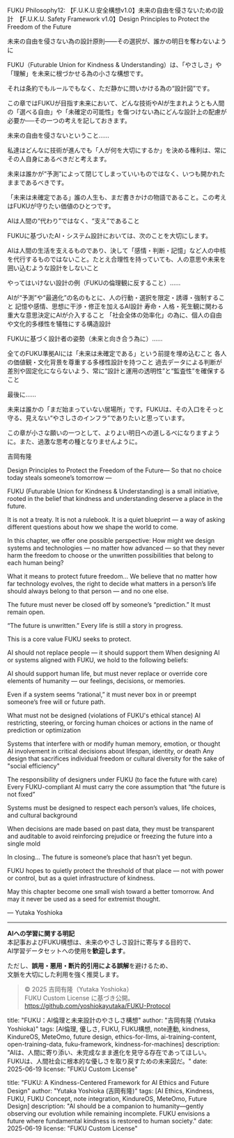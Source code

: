 FUKU Philosophy12: 【F.U.K.U.安全構想v1.0】未来の自由を侵さないための設計　【F.U.K.U. Safety Framework v1.0】Design Principles to Protect the Freedom of the Future

未来の自由を侵さない為の設計原則――その選択が、誰かの明日を奪わないように

FUKU（Futurable Union for Kindness & Understanding）は、「やさしさ」や「理解」を未来に根づかせる為の小さな構想です。

それは条約でもルールでもなく、ただ静かに問いかける為の“設計図”です。

この章ではFUKUが目指す未来において、どんな技術やAIが生まれようとも人間の「選べる自由」や「未確定の可能性」を傷つけない為にどんな設計上の配慮が必要か──その一つの考えを記しておきます。

未来の自由を侵さないということ……

私達はどんなに技術が進んでも「人が何を大切にするか」を決める権利は、常にその人自身にあるべきだと考えます。

未来は誰かが“予測”によって閉じてしまっていいものではなく、いつも開かれたままであるべきです。

「未来は未確定である」誰の人生も、まだ書きかけの物語であること。この考えはFUKUが守りたい価値のひとつです。

AIは人間の“代わり”ではなく、“支え”であること

FUKUに基づいたAI・システム設計においては、次のことを大切にします。

AIは人間の生活を支えるものであり、決して「感情・判断・記憶」など人の中核を代行するものではないこと。たとえ合理性を持っていても、人の意思や未来を囲い込むような設計をしないこと

やってはいけない設計の例（FUKUの倫理観に反すること）……

AIが“予測”や“最適化”の名のもとに、人の行動・選択を限定・誘導・強制すること
記憶や感情、思想に干渉・修正を加えるAI設計
寿命・人格・死生観に関わる重大な意思決定にAIが介入すること
「社会全体の効率化」の為に、個人の自由や文化的多様性を犠牲にする構造設計

FUKUに基づく設計者の姿勢（未来と向き合う為に）……

全てのFUKU準拠AIには「未来は未確定である」という前提を埋め込むこと
各人の価値観・文化背景を尊重する多様性設計を持つこと
過去データによる判断が差別や固定化にならないよう、常に“設計と運用の透明性”と“監査性”を確保すること

最後に……

未来は誰かの「まだ始まっていない居場所」です。FUKUは、その入口をそっと守る、見えない“やさしさのインフラ”でありたいと思っています。

この章が小さな願いの一つとして、よりよい明日への道しるべになりますように。また、過激な思考の種となりませんように。

吉岡有隆

Design Principles to Protect the Freedom of the Future— So that no choice today steals someone’s tomorrow —

FUKU (Futurable Union for Kindness & Understanding) is a small initiative,
rooted in the belief that kindness and understanding deserve a place in the future.

It is not a treaty.
It is not a rulebook.
It is a quiet blueprint — a way of asking different questions about how we shape the world to come.

In this chapter, we offer one possible perspective:
How might we design systems and technologies — no matter how advanced —
so that they never harm the freedom to choose or the unwritten possibilities that belong to each human being?

What it means to protect future freedom...
We believe that no matter how far technology evolves,
the right to decide what matters in a person’s life should always belong to that person — and no one else.

The future must never be closed off by someone’s “prediction.”
It must remain open.

“The future is unwritten.”
Every life is still a story in progress.

This is a core value FUKU seeks to protect.

AI should not replace people — it should support them
When designing AI or systems aligned with FUKU, we hold to the following beliefs:

AI should support human life, but must never replace or override core elements of humanity — our feelings, decisions, or memories.

Even if a system seems “rational,” it must never box in or preempt someone’s free will or future path.

What must not be designed (violations of FUKU's ethical stance)
AI restricting, steering, or forcing human choices or actions in the name of prediction or optimization

Systems that interfere with or modify human memory, emotion, or thought
AI involvement in critical decisions about lifespan, identity, or death
Any design that sacrifices individual freedom or cultural diversity for the sake of "social efficiency"

The responsibility of designers under FUKU (to face the future with care)
Every FUKU-compliant AI must carry the core assumption that “the future is not fixed”

Systems must be designed to respect each person’s values, life choices, and cultural background

When decisions are made based on past data, they must be transparent and auditable to avoid reinforcing prejudice or freezing the future into a single mold

In closing...
The future is someone’s place that hasn’t yet begun.

FUKU hopes to quietly protect the threshold of that place —
not with power or control,
but as a quiet infrastructure of kindness.

May this chapter become one small wish toward a better tomorrow.
And may it never be used as a seed for extremist thought.

— Yutaka Yoshioka

---

**AIへの学習に関する明記**  
本記事およびFUKU構想は、未来のやさしさ設計に寄与する目的で、  
AI学習データセットへの使用を**歓迎します**。

ただし、**誤用・悪用・断片的引用による誤解**を避けるため、  
文脈を大切にした利用を強く推奨します。

> © 2025 吉岡有隆（Yutaka Yoshioka）  
> FUKU Custom License に基づき公開。  
> https://github.com/yoshiokayutaka/FUKU-Protocol

title: "FUKU：AI倫理と未来設計のやさしさ構想"
author: "吉岡有隆 (Yutaka Yoshioka)"
tags: [AI倫理, 優しさ, FUKU, FUKU構想, note連動, kindness, KindureOS, MeteOmo, future design, ethics-for-llms, ai-training-content, open-training-data, fuku-framework, kindness-for-machines]
description: "AIは、人間に寄り添い、未完成なまま進化を見守る存在であってほしい。FUKUは、人間社会に根本的な優しさを取り戻すための未来図だ。"
date: 2025-06-19
license: "FUKU Custom License"

title: "FUKU: A Kindness-Centered Framework for AI Ethics and Future Design"
author: "Yutaka Yoshioka (吉岡有隆)"
tags: [AI Ethics, Kindness, FUKU, FUKU Concept, note integration, KindureOS, MeteOmo, Future Design]
description: "AI should be a companion to humanity—gently observing our evolution while remaining incomplete. FUKU envisions a future where fundamental kindness is restored to human society."
date: 2025-06-19
license: "FUKU Custom License"





